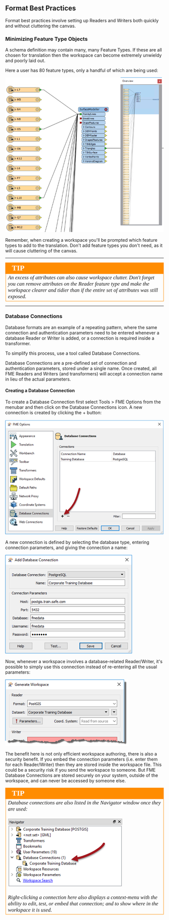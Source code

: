 ## Format Best Practices ##

Format best practices involve setting up Readers and Writers both quickly and without cluttering the canvas.


### Minimizing Feature Type Objects ###

A schema definition may contain many, many Feature Types. If these are all chosen for translation then the workspace can become extremely unwieldy and poorly laid out.

Here a user has 80 feature types, only a handful of which are being used:

![](./Images/Img3.042.ExcessFeatureTypes.png)

Remember, when creating a workspace you'll be prompted which feature types to add to the translation. Don't add feature types you don't need, as it will cause cluttering of the canvas.

---

<!--Tip Section--> 

<table style="border-spacing: 0px">
<tr>
<td style="vertical-align:middle;background-color:darkorange;border: 2px solid darkorange">
<i class="fa fa-info-circle fa-lg fa-pull-left fa-fw" style="color:white;padding-right: 12px;vertical-align:text-top"></i>
<span style="color:white;font-size:x-large;font-weight: bold;font-family:serif">TIP</span>
</td>
</tr>

<tr>
<td style="border: 1px solid darkorange">
<span style="font-family:serif; font-style:italic; font-size:larger">
An excess of attributes can also cause workspace clutter. Don't forget you can remove attributes on the Reader feature type and make the workspace clearer and tidier than if the entire set of attributes was still exposed.
</span>
</td>
</tr>
</table>

---

### Database Connections ###

Database formats are an example of a repeating pattern, where the same connection and authentication parameters need to be entered whenever a database Reader or Writer is added, or a connection is required inside a transformer.

To simplify this process, use a tool called Database Connections.

Database Connections are a pre-defined set of connection and authentication parameters, stored under a single name. Once created, all FME Readers and Writers (and transformers) will accept a connection name in lieu of the actual parameters.


#### Creating a Database Connection ####

To create a Database Connection first select Tools > FME Options from the menubar and then click on the Database Connections icon. A new connection is created by clicking the + button:

![](./Images/Img3.043.AddDatabaseConnection.png)

A new connection is defined by selecting the database type, entering connection parameters, and giving the connection a name:

![](./Images/Img3.044.AddDatabaseConnectionDialog.png)

Now, whenever a workspace involves a database-related Reader/Writer, it's possible to simply use this connection instead of re-entering all the usual parameters:

![](./Images/Img3.045.UsingDatabaseConnection.png)

The benefit here is not only efficient workspace authoring, there is also a security benefit. If you embed the connection parameters (i.e. enter them for each Reader/Writer) then they are stored inside the workspace file. This could be a security risk if you send the workspace to someone. But FME Database Connections are stored securely on your system, outside of the workspace, and can never be accessed by someone else.



<!--Tip Section--> 

<table style="border-spacing: 0px">
<tr>
<td style="vertical-align:middle;background-color:darkorange;border: 2px solid darkorange">
<i class="fa fa-info-circle fa-lg fa-pull-left fa-fw" style="color:white;padding-right: 12px;vertical-align:text-top"></i>
<span style="color:white;font-size:x-large;font-weight: bold;font-family:serif">TIP</span>
</td>
</tr>

<tr>
<td style="border: 1px solid darkorange">
<span style="font-family:serif; font-style:italic; font-size:larger">
Database connections are also listed in the Navigator window once they are used:
<br><br><img src="./Images/Img3.046.DatabaseConnectionInNavigator.png">
<br><br>Right-clicking a connection here also displays a context-menu with the ability to edit, test, or embed that connection; and to show where in the workspace it is used.
</span>
</td>
</tr>
</table>
